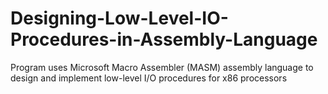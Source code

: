 # Designing-Low-Level-IO-Procedures-in-Assembly-Language
Program uses Microsoft Macro Assembler (MASM) assembly language to design and implement low-level I/O procedures for x86 processors
